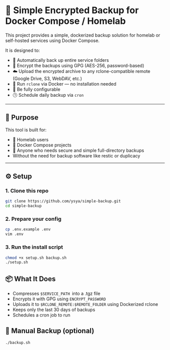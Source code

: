 # 🔐 Simple Encrypted Backup for Docker Compose / Homelab

This project provides a simple, dockerized backup solution for homelab or self-hosted services using Docker Compose.

It is designed to:

- 🔄 Automatically back up entire service folders
- 🔐 Encrypt the backups using GPG (AES-256, password-based)
- ☁️ Upload the encrypted archive to any rclone-compatible remote (Google Drive, S3, WebDAV, etc.)
- 🐳 Run `rclone` via Docker — no installation needed
- 🧩 Be fully configurable
- 🕒 Schedule daily backup via `cron`

---

## 🎯 Purpose

This tool is built for:

- 🏡 Homelab users
- 🐳 Docker Compose projects
- 💾 Anyone who needs secure and simple full-directory backups
- Without the need for backup software like restic or duplicacy

---

## ⚙️ Setup

### 1. Clone this repo

```bash
git clone https://github.com/ysya/simple-backup.git
cd simple-backup
```

### 2. Prepare your config
```bash
cp .env.example .env
vim .env
```

### 3. Run the install script
```bash
chmod +x setup.sh backup.sh
./setup.sh
```

## 📦 What It Does
- Compresses `$SERVICE_PATH `into a .tgz file
- Encrypts it with GPG using `ENCRYPT_PASSWORD`
- Uploads it to `$RCLONE_REMOTE:$REMOTE_FOLDER` using Dockerized rclone
- Keeps only the last 30 days of backups
- Schedules a cron job to run

## 💬 Manual Backup (optional)
```bash
./backup.sh
```